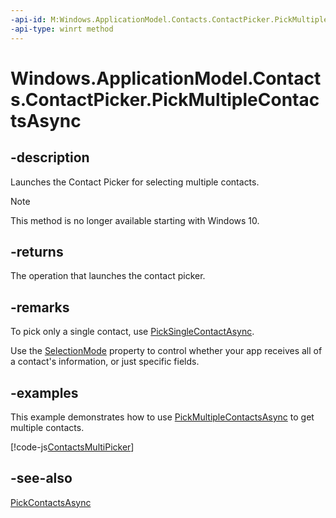 ```yaml
---
-api-id: M:Windows.ApplicationModel.Contacts.ContactPicker.PickMultipleContactsAsync
-api-type: winrt method
---
```


<!-- Method syntax
public Windows.Foundation.IAsyncOperation<Windows.Foundation.Collections.IVectorView<Windows.ApplicationModel.Contacts.ContactInformation>> PickMultipleContactsAsync()
-->

# Windows.ApplicationModel.Contacts.ContactPicker.PickMultipleContactsAsync

## -description
Launches the Contact Picker for selecting multiple contacts.

> [!NOTE]
> This method is no longer available starting with Windows 10.

## -returns
The operation that launches the contact picker.

## -remarks
To pick only a single contact, use [PickSingleContactAsync](contactpicker_picksinglecontactasync.md).

Use the [SelectionMode](contactpicker_selectionmode.md) property to control whether your app receives all of a contact's information, or just specific fields.

## -examples
This example demonstrates how to use [PickMultipleContactsAsync](contactpicker_pickmultiplecontactsasync.md) to get multiple contacts.



[!code-js[ContactsMultiPicker](../windows.applicationmodel.contacts.provider/code/ContactsMain/javascript/js/contacts.js#SnippetContactsMultiPicker)]

## -see-also
[PickContactsAsync](contactpicker_pickcontactsasync.md)
